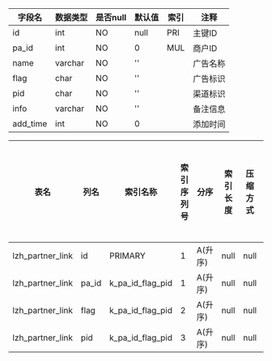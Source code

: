 |字段名|数据类型|是否null|默认值|索引|注释|
|------|--------|--------|------|----|----|
|id|int|NO|null|PRI|主键ID|
|pa_id|int|NO|0|MUL|商户ID|
|name|varchar|NO|''||广告名称|
|flag|char|NO|''||广告标识|
|pid|char|NO|''||渠道标识|
|info|varchar|NO|''||备注信息|
|add_time|int|NO|0||添加时间|



|表名|列名|索引名称|索引序列号|分序|索引长度|压缩方式|是否null|是否重复|唯一值数目估计值|索引方法|列中描述索引信息|索引注释|
|----|----|--------|----------|----|--------|--------|--------|--------|----------------|--------|----------------|--------|
|lzh_partner_link|id|PRIMARY|1|A(升序)|null|null||NO|3|BTREE|||
|lzh_partner_link|pa_id|k_pa_id_flag_pid|1|A(升序)|null|null||YES|3|BTREE|||
|lzh_partner_link|flag|k_pa_id_flag_pid|2|A(升序)|null|null||YES|3|BTREE|||
|lzh_partner_link|pid|k_pa_id_flag_pid|3|A(升序)|null|null||YES|3|BTREE|||

